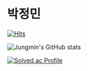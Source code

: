 # 박정민 
[![Hits](https://hits.seeyoufarm.com/api/count/incr/badge.svg?url=https%3A%2F%2Fgithub.com%2Finmyownway&count_bg=%2379C83D&title_bg=%23555555&icon=&icon_color=%23E7E7E7&title=hits&edge_flat=false)](https://hits.seeyoufarm.com)

![Jungmin's GitHub stats](https://github-readme-stats.vercel.app/api?username=inmyownway&theme=dark&show_icons=true)

[![Solved.ac Profile](http://mazassumnida.wtf/api/v2/generate_badge?boj=wjdals0507)](https://solved.ac/wjdals0507/)

